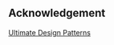 ## Acknowledgement
[Ultimate Design Patterns](https://www.udemy.com/course/ultimate-design-patterns/)
